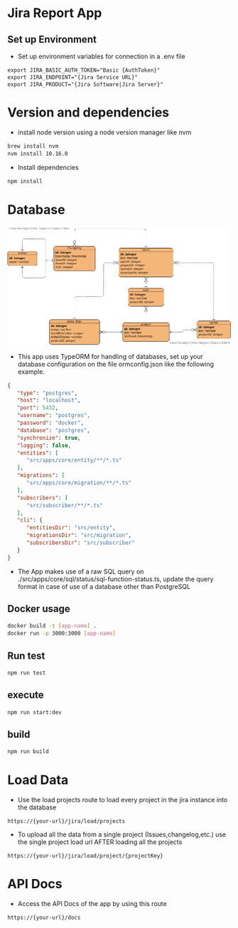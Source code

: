 # Jira Report App

## Set up Environment
* Set up environment variables for connection in a .env file

```
export JIRA_BASIC_AUTH_TOKEN="Basic {AuthToken}"
export JIRA_ENDPOINT="{Jira Service URL}"
export JIRA_PRODUCT="{Jira Software|Jira Server}"
```

# Version and dependencies

* install node version using a node version manager like nvm
```bash
brew install nvm
nvm install 10.16.0
```

* Install dependencies
```bash
npm install
```

# Database
![ER Diagram](src/apps/docs/images/ER-Diagram.png)
* This app uses TypeORM for handling of databases, set up your database configuration on the file 
ormconfig.json like the following example.
```json
{
   "type": "postgres",
   "host": "localhost",
   "port": 5432,
   "username": "postgres",
   "password": "docker",
   "database": "postgres",
   "synchronize": true,
   "logging": false,
   "entities": [
      "src/apps/core/entity/**/*.ts"
   ],
   "migrations": [
      "src/apps/core/migration/**/*.ts"
   ],
   "subscribers": [
      "src/subscriber/**/*.ts"
   ],
   "cli": {
      "entitiesDir": "src/entity",
      "migrationsDir": "src/migration",
      "subscribersDir": "src/subscriber"
   }
}
```
* The App makes use of a raw SQL query on ./src/apps/core/sql/status/sql-function-status.ts, update
the query format in case of use of a database other than PostgreSQL
## Docker usage
```bash
docker build -t [app-name] .
docker run -p 3000:3000 [app-name]
```

## Run test
```bash
npm run test
```

## execute
```bash
npm run start:dev
```

## build
```bash
npm run build
```

# Load Data
* Use the load projects route to load every project in the jira instance into the database
```http request
https://{your-url}/jira/load/projects
```
* To upload all the data from a single project (Issues,changelog,etc.) use the single project load
url AFTER loading all the projects
```http request
https://{your-url}/jira/load/project/{projectKey}
```
# API Docs
* Access the API Docs of the app by using this route
```http request
https://{your-url}/docs
```
